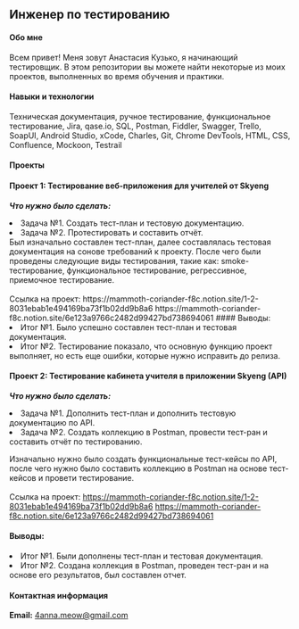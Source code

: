 
## Инженер по тестированию
#### Обо мне
Всем привет! Меня зовут Анастасия Кузько, я начинающий тестировщик.
В этом репозитории вы можете найти некоторые из моих проектов, выполненных во время обучения и практики.

#### Навыки и технологии
Техническая документация, ручное тестирование, функциональное тестирование, Jira, qase.io, SQL, Postman, Fiddler, Swagger, Trello,
SoapUI, Android Studio, xCode, Charles, Git, Chrome DevTools, HTML, CSS, Confluence, Mockoon, Testrail

#### Проекты
#### Проект 1: Тестирование веб-приложения для учителей от Skyeng

***Что нужно было сделать:***

<li>Задача №1. Создать тест-план и тестовую документацию.</li>
<li>Задача №2. Протестировать и составить отчёт.</li>
Был изначально составлен тест-план, далее составлялась тестовая документация на сонове требований к проекту. После чего были проведены следующие виды тестирования, такие как: smoke-тестирование, функциональное тестирование, регрессивное, приемочное тестирование.
<br><br>
Ссылка на проект: https://mammoth-coriander-f8c.notion.site/1-2-8031ebab1e494169ba73f1b02dd9b8a6
https://mammoth-coriander-f8c.notion.site/6e123a9766c2482d99427bd738694061
#### Выводы:

<li>Итог №1. Было успешно составлен тест-план и тестовая документация.</li>
<li>Итог №2. Тестирование показало, что основную функцию проект выполняет, но есть еще ошибки, которые нужно исправить до релиза.</li>

#### Проект 2: Тестирование кабинета учителя в приложении Skyeng (API)

***Что нужно было сделать:***

<li>Задача №1. Дополнить тест-план и дополнить тестовую документацию по API.</li>
<li>Задача №2. Создать коллекцию в Postman, провести тест-ран и составить отчёт по тестированию.</li>

Изначально нужно было создать функциональные тест-кейсы по API, после чего нужно было составить коллекцию в Postman на основе тест-кейсов и провети тестирование.
<br><br>
Ссылка на проект: https://mammoth-coriander-f8c.notion.site/1-2-8031ebab1e494169ba73f1b02dd9b8a6
https://mammoth-coriander-f8c.notion.site/6e123a9766c2482d99427bd738694061

#### Выводы:

<li>Итог №1. Были дополнены тест-план и тестовая документация.</li>
<li>Итог №2. Создана коллекция в Postman, проведен тест-ран и на основе его результатов, был составлен отчет.</li>

#### Контактная информация
**Email:** 4anna.meow@gmail.com
